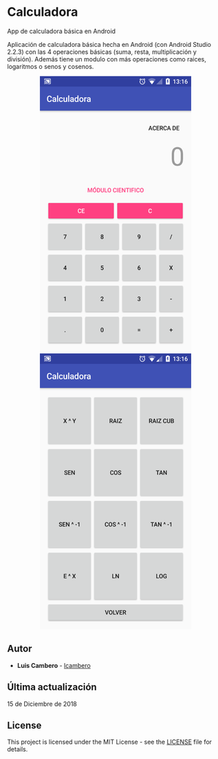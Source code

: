 # Calculadora
App de calculadora básica en Android

Aplicación de calculadora básica hecha en Android (con Android Studio 2.2.3) con las 4 operaciones básicas (suma, resta, multiplicación y división). Además tiene un modulo con más operaciones como raices, logaritmos o senos y cosenos. 

<p align="center">
  <img width="352" height="640" src="demo-img1.png">
  <img width="352" height="640" src="demo-img2.png">
</p>


## Autor

* **Luis Cambero** - [lcambero](https://github.com/lcambero)

## Última actualización

15 de Diciembre de 2018

## License

This project is licensed under the MIT License - see the [LICENSE](LICENSE) file for details.
